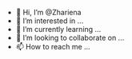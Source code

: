 - 👋 Hi, I’m @Zhariena
- 👀 I’m interested in ...
- 🌱 I’m currently learning ...
- 💞️ I’m looking to collaborate on ...
- 📫 How to reach me ...

<!---
Zhariena/Zhariena is a ✨ special ✨ repository because its `README.md` (this file) appears on your GitHub profile.
You can click the Preview link to take a look at your changes.
--->
